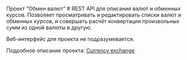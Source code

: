Проект “Обмен валют” #
REST API для описания валют и обменных курсов. Позволяет просматривать и редактировать списки валют и обменных курсов, и совершать расчёт конвертации произвольных сумм из одной валюты в другую.

Веб-интерфейс для проекта не подразумевается.

Подробное описание проекта: [Currency exchange](https://zhukovsd.github.io/java-backend-learning-course/projects/currency-exchange/)
